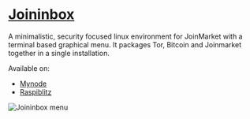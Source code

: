 # [Joininbox](https://github.com/openoms/joininbox)

A minimalistic, security focused linux environment for JoinMarket with a terminal based graphical menu. It packages Tor, Bitcoin and Joinmarket together in a single installation.

Available on:
* [Mynode](https://mynodebtc.github.io/coinjoin/joinmarket.html)
* [Raspiblitz](https://github.com/rootzoll/raspiblitz)


![Joininbox menu](https://github.com/openoms/joininbox/raw/master/images/menu.png)
